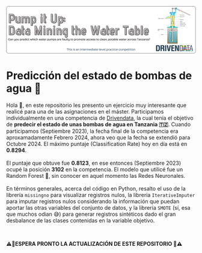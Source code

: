 <div id="header" align="center">
  <img src="GitHub_Banner_Pump_It_Up.png"/>
</div>

# Predicción del estado de bombas de agua 🚰

Hola 👋, en este repositorio les presento un ejercicio muy interesante que realicé para una de las asignaciones en el máster. Participamos individualmente en una competencia de [Drivendata](https://www.drivendata.org/competitions/7/pump-it-up-data-mining-the-water-table/page/23/), la cual tenía el objetivo de **predecir el estado de unas bombas de agua en Tanzania 🇹🇿**. Cuando participamos (Septiembre 2023), la fecha final de la competencia era aproxamadamente Febrero 2024, ahora veo que la fecha se extendió para Octubre 2024. El máximo puntaje (Classification Rate) hoy en día está en **0.8294**.
\
\
El puntaje que obtuve fue **0.8123**, en ese entonces (Septiembre 2023) ocupé la posición **3102** en la competencia. El modelo que utilicé fue un Random Forest 🌳, sin conocer en aquel momento las Redes Neuronales.
\
\
En términos generales, acerca del código en Python, resalto el uso de la librería `missingno` para visualizar registros nulos, la librería `IterativeImputer` para imputar registros nulos considerando la información que puedan aportar las otras variables del conjunto de datos, y la librería `SMOTE` (sí, esa que muchos odian 😅) para generar registros sintéticos dado el gran desbalance de las clases contenidas en la variable objetivo.

<br />

**⚠️🚧ESPERA PRONTO LA ACTUALIZACIÓN DE ESTE REPOSITORIO 🚧⚠️**